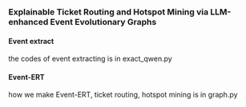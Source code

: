 ### Explainable Ticket Routing and Hotspot Mining via LLM-enhanced Event Evolutionary Graphs

#### Event extract
the codes of event extracting is in exact_qwen.py

#### Event-ERT 
how we make Event-ERT, ticket routing, hotspot mining is in graph.py
